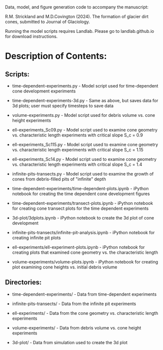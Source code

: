 Data, model, and figure generation code to accompany the manuscript:

R.M. Strickland and M.D.Covington (2024). The formation of glacier dirt cones, submitted to Journal of Glaciology. 

Running the model scripts requires Landlab. Please go to landlab.github.io for download instructions. 

# Description of Contents:

## Scripts:

* time-dependent-experiments.py - Model script used for time-dependent cone development experiments

* time-dependent-experiments-3d.py - Same as above, but saves data for 3d plots; user must specify timesteps to save data

* volume-experiments.py - Model script used for debris volume vs. cone height experiments

* ell-experiments_Sc09.py - Model script used to examine cone geometry vs. characteristic length experiments with critical slope S_c = 0.9

* ell-experiments_Sc115.py - Model script used to examine cone geometry vs. characteristic length experiments with critical slope S_c = 1.15

* ell-experiments_Sc14.py - Model script used to examine cone geometry vs. characteristic length experiments with critical slope S_c = 1.4

* infinite-pits-transects.py - Model script used to examine the growth of cones from debris-filled pits of "infinite" depth

* time-dependent-experiments/time-dependent-plots.ipynb - iPython notebook for creating the time dependent cone development figures

* time-dependent-experiments/transect-plots.ipynb - iPython notebook for creating cone transect plots for the time dependent experiments

* 3d-plot/3dplots.ipynb - iPython notebook to create the 3d plot of cone development
  
* infinite-pits-transects/infinite-pit-analysis.ipynb - iPython notebook for creating infinite pit plots 

* ell-experiments/ell-experiment-plots.ipynb - iPython notebook for creating plots that examined cone geometry vs. the characteristic length

* volume-experiments/volume-plots.ipynb - iPython notebook for creating plot examining cone heights vs. initial debris volume

## Directories:

* time-dependent-experiments/ - Data from time-dependent experiments

* infinite-pits-transects/ - Data from the infinite pit experiments

* ell-experiments/ - Data from the cone geometry vs. characteristic length experiments

* volume-experiments/ - Data from debris volume vs. cone height experiments

* 3d-plot/ - Data from simulation used to create the 3d plot
